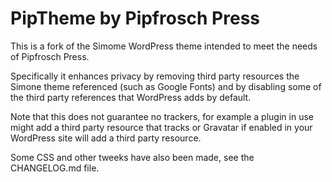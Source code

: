 PipTheme by Pipfrosch Press
===========================

This is a fork of the Simome WordPress theme intended to meet the needs of
Pipfrosch Press.

Specifically it enhances privacy by removing third party resources the Simone
theme referenced (such as Google Fonts) and by disabling some of the third
party references that WordPress adds by default.

Note that this does not guarantee no trackers, for example a plugin in use
might add a third party resource that tracks or Gravatar if enabled in your
WordPress site will add a third party resource.

Some CSS and other tweeks have also been made, see the CHANGELOG.md file.
